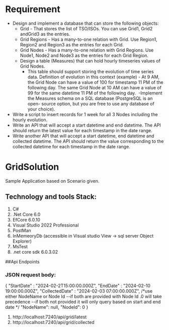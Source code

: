 # Requirement

- Design and implement a database that can store the following objects: 
    - Grid - That stores the list of TSO/ISOs. You can use Grid1, Grid2 andGrid3 as the entries. 
    - Grid Regions - Has a many-to-one relation with Grid. Use Region1,
    Region2 and Region3 as the entries for each Grid. 
    - Grid Nodes - Has a many-to-one relation with Grid Regions. Use
    Node1, Node2 and Node3 as the entries for each Grid Region. 
    - Design a table (Measures) that can hold hourly timeseries values of
    Grid Nodes. 
        - This table should support storing the evolution of time series
        data. Definition of evolution in this context (example) - At 9 AM,
        the Grid Node can have a value of 100 for timestamp 11 PM of
        the following day. The same Grid Node at 10 AM can have a value
        of 99 for the same datetime 11 PM of the following day. 
-Implement the Measures schema on a SQL database (PostgreSQL is an open-
source option, but you are free to use any database of your choice). 
- Write a script to insert records for 1 week for all 3 Nodes including the
hourly evolution. 
- Write an API that will accept a start datetime and end datetime. The API
should return the latest value for each timestamp in the date range. 
- Write another API that will accept a start datetime, end datetime and
collected datetime. The API should return the value corresponding to the
collected datetime for each timestamp in the date range.

# GridSolution
Sample Application based on Scenario given.

## Technology  and tools Stack:

1.	C#
2.	.Net Core 6.0
3.	EfCore 6.0.10
4.	Visual Studio 2022 Professional
5.	PostMan
6.	InMemeoryDb (accessible in Visual studio View -> sql server Object Explorer)
7.	MsTest
8.	.net core sdk 6.0.3.02



##Api Endpoints

### JSON request body:

{
    "StartDate" : "2024-02-2T15:00:00.000Z",
    "EndDate" : "2024-02-10 19:00:00.000Z",
    "CollectedDate" : "2024-02-03 07:00:00.000Z",
    /*use either NodeName or Node Id 
    --if both are provided with  Node Id .0 will take precedence
    --if both not provided it will only query based on start and end date
    */
    "NodeName": null,
    "NodeId": 0
} 

 
1. http://localhost:7240/api/grid/latest
2.  http://localhost:7240/api/grid/collected
